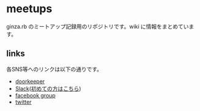 meetups
=======

ginza.rb のミートアップ記録用のリポジトリです。wiki に情報をまとめています。

## links

各SNS等へのリンクは以下の通りです。

* [doorkeeper](http://ginzarb.doorkeeper.jp/)
* [Slack](https://ginzarb.slack.com/messages/general/)([初めての方はこちら](https://ginzarb-slackin.herokuapp.com/))
* [facebook group](https://www.facebook.com/groups/627710653924920/)
* [twitter](https://twitter.com/ginzarb2)
